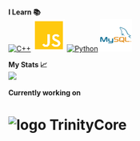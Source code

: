 **I Learn 📚**</br>
[![C++](https://i.imgur.com/Ao2P8iG.png)](https://isocpp.org/) ![Javascript](https://github.com/Plep-m/logo-badge-images/blob/master/img/js-logo-64px.png) [![Python](https://github.com/jalbertsr/logo-badge-images/blob/master/img/rsz_python.png?raw=true)](https://www.python.org/) ![MySQL](https://github.com/Plep-m/logo-badge-images/blob/master/img/mysql-64px.png)</br>

<!--
**warscraft360/warscraft360** is a ✨ _special_ ✨ repository because its `README.md` (this file) appears on your GitHub profile.

Here are some ideas to get you started:

- 🔭 I’m currently working on ...
- 🌱 I’m currently learning ...
- 👯 I’m looking to collaborate on ...
- 🤔 I’m looking for help with ...
- 💬 Ask me about ...
- 📫 How to reach me: ...
- ⚡ Fun fact: ...
-->

**My Stats 📈**</br>
<img src="https://github-readme-stats.vercel.app/api?username=Plep-m&&show_icons=true&title_color=ffffff&icon_color=00FF04&text_color=daf7dc&bg_color=151515">

**Currently working on**</br>
# ![logo](https://community.trinitycore.org/public/style_images/1_trinitycore.png) TrinityCore
